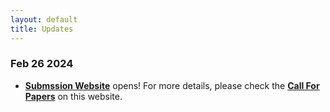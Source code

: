 ```yaml
---
layout: default
title: Updates
---
```

### Feb 26 2024 

*  [**Submssion Website**](https://openreview.net/group?id=IEEE.org/2024/ICRA/Workshop/Back_to_the_Future) opens! For more details, please check the [**Call For Papers**](https://probabilisticrobotics.github.io/) on this website.